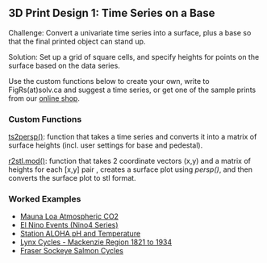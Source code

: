 ## 3D Print Design 1: Time Series on a Base


Challenge: Convert a univariate time series into a surface,
plus a base so that the final printed object can stand up. 

Solution: Set up a grid of square cells, and specify 
heights for points on the surface based on the data series.

Use the custom functions below to create your own, 
write to FigRs(at)solv.ca and suggest a time series, 
or get one of the sample prints from our [online shop](https://www.shapeways.com/shops/solv).


### Custom Functions

[ts2persp()]( ): function that takes a time series and converts it into a matrix of surface heights
(incl. user settings for base and pedestal).

[r2stl.mod()](): function that takes 2 coordinate vectors (x,y) and a matrix of heights for each [x,y] pair 
, creates a surface plot using *persp()*, and then converts the surface plot to stl format.




### Worked Examples




   * [Mauna Loa Atmospheric CO2](https://github.com/SOLV-Code/FigRs/blob/master/3D%20Prints/Time%20Series/SCRIPT_3DTimeSeries_MaunaLoaCO2.R)   
   * [El Nino Events (Nino4 Series)]()   
   * [Station ALOHA pH and Temperature]()   
   * [Lynx Cycles - Mackenzie Region 1821 to 1934](https://github.com/SOLV-Code/FigRs/blob/master/3D%20Prints/Time%20Series/SCRIPT_3DTimeSeries_LynxAbd.R)
   * [Fraser Sockeye Salmon Cycles]()  









